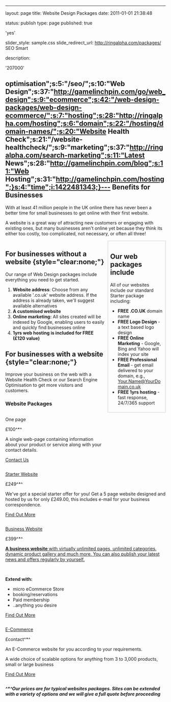---
layout: page
title: Website Design Packages
date: 2011-01-01 21:38:48


status: publish
type: page
published: true



'yes'


slider_style: sample.css
slide_redirect_url: http://ringalpha.com/packages/ SEO Smart


description:








'207000'



optimisation";s:5:"/seo/";s:10:"Web
Design";s:37:"http://gamelinchpin.com/go/web_design";s:9:"ecommerce";s:42:"/web-design-packages/web-design-ecommerce/";s:7:"hosting";s:28:"http://ringalpha.com/hosting";s:6:"domain";s:22:"/hosting/domain-names/";s:20:"Website Health
Check";s:21:"/website-healthcheck/";s:9:"marketing";s:37:"http://ringalpha.com/search-marketing";s:11:"Latest
News";s:28:"http://gamelinchpin.com/blog";s:11:"Web
Hosting";s:31:"http://gamelinchpin.com/hosting";}s:4:"time";i:1422481343;}---
Benefits for Businesses
-----------------------

<div style="float:right;margin:0 0 10px 10px">

</div>

With at least 41 million people in the UK online there has never been a
better time for small businesses to get online with their first website.

A website is a great way of attracting new customers or engaging with
existing ones, but many businesses aren't online yet because they think
its either too costly, too complicated, not necessary, or often all
three!

<div style="clear:both;">

</div>

<div
style="float:right;margin: 0 0 1.5em 0.5em;
padding: 0.5em;
border: 1px solid #ccc;width:33%;">

Our web packages include
------------------------

All of our websites include our standard Starter package
including:

-   **FREE .CO.UK** domain name
-   **FREE Logo Design** - a text based logo design
-   **FREE Online Marketing** - Google, Bing and Yahoo will index your
    site
-   **FREE Professional Email** - get email delivered to your domain,
    e.g., Your.Name@YourDomain.co.uk
-   **FREE 1yrs hosting** - fast response, 24/7/365 support

</div>

For businesses without a website {style="clear:none;"}
--------------------------------

Our range of Web Design packages include everything you need to get
started.

1.  **Website address**: Choose from any available '.co.uk' website
    address. If the address is already taken, we'll suggest available
    alternatives
2.  **A customised website**
3.  **Online marketing:** All sites created will be indexed by Google,
    enabling users to easily and quickly find businesses online
4.  **1yrs web hosting is included for FREE (£120 value)**

For businesses with a website {style="clear:none;"}
-----------------------------

Improve your business on the web with a Website Health Check or our
Search Engine Optimisation to get more visitors and customers.

### Website Packages

<div id="price_table">

<div id="border">

<div class="column secondary">

<div class="header">

One page

</div>

<div class="price">

£100^\*^

</div>

<div class="description">

A single web-page containing information about your product or service
along with your contact details.

</div>

<div class="footer">

[Contact Us](/contact)

</div>

</div>

<div class="column primary">

<div class="header">

[Starter Website](/web-design-packages/static-website-package/)

</div>

<div class="price">

£249^\*^

</div>

<div class="description">

We've got a special starter offer for you!
Get a 5 page website designed and hosted by us for only £249.00, this
includes e-mail for your business correspondence.

</div>

<div class="footer">

[Find Out More](/web-design-packages/static-website-package/)

</div>

</div>

<div class="column featured">

<div class="header">

[Business Website](/web-design-packages/cms-website-package/)

</div>

<div class="price">

£399^\*^

</div>

<div class="description">

[**A business website** with virtually unlimited pages, unlimited
categories, dynamic product gallery and much more. You can also publish
your latest news and offers regularly by yourself.
](/web-design-packages/cms-website-package/)
<div>

 

</div>

**Extend with:**

-   micro eCommerce Store
-   booking/reservations
-   Paid membership
-   ..anything you desire

</div>

<div class="footer">

[Find Out More](/web-design-packages/cms-website-package/)

</div>

</div>

<div class="column secondary">

<div class="header">

[E-Commerce](/web-design-packages/web-design-ecommerce/)

</div>

<div class="price">

£contact^\*^

</div>

<div class="description">

[
](/web-design-packages/web-design-ecommerce/)
An E-Commerce website for you according to your requirements.

A wide choice of scalable options for anything from 3 to 3,000 products,
small or large business

</div>

<div class="footer">

[Find Out More](/web-design-packages/web-design-ecommerce/)

</div>

</div>

</div>

</div>

***^\*^Our prices are for typical websites packages. Sites can be
extended with a variety of options and we will give a full quote before
proceeding***

